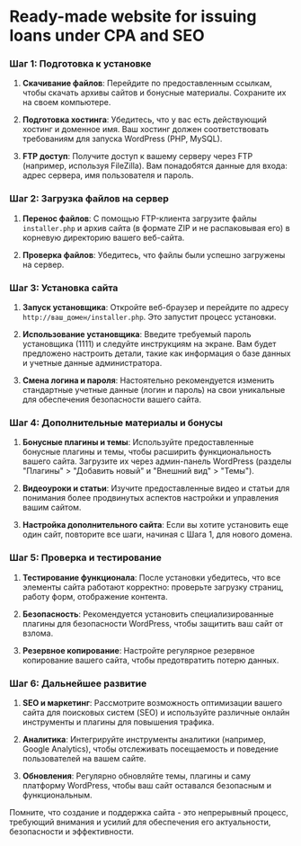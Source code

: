 # Ready-made website for issuing loans under CPA and SEO

### Шаг 1: Подготовка к установке

1. **Скачивание файлов**: Перейдите по предоставленным ссылкам, чтобы скачать архивы сайтов и бонусные материалы. Сохраните их на своем компьютере.

2. **Подготовка хостинга**: Убедитесь, что у вас есть действующий хостинг и доменное имя. Ваш хостинг должен соответствовать требованиям для запуска WordPress (PHP, MySQL).

3. **FTP доступ**: Получите доступ к вашему серверу через FTP (например, используя FileZilla). Вам понадобятся данные для входа: адрес сервера, имя пользователя и пароль.

### Шаг 2: Загрузка файлов на сервер

1. **Перенос файлов**: С помощью FTP-клиента загрузите файлы `installer.php` и архив сайта (в формате ZIP и не распаковывая его) в корневую директорию вашего веб-сайта.

2. **Проверка файлов**: Убедитесь, что файлы были успешно загружены на сервер.

### Шаг 3: Установка сайта

1. **Запуск установщика**: Откройте веб-браузер и перейдите по адресу `http://ваш_домен/installer.php`. Это запустит процесс установки.

2. **Использование установщика**: Введите требуемый пароль установщика (1111) и следуйте инструкциям на экране. Вам будет предложено настроить детали, такие как информация о базе данных и учетные данные администратора.

3. **Смена логина и пароля**: Настоятельно рекомендуется изменить стандартные учетные данные (логин и пароль) на свои уникальные для обеспечения безопасности вашего сайта.

### Шаг 4: Дополнительные материалы и бонусы

1. **Бонусные плагины и темы**: Используйте предоставленные бонусные плагины и темы, чтобы расширить функциональность вашего сайта. Загрузите их через админ-панель WordPress (разделы "Плагины" > "Добавить новый" и "Внешний вид" > "Темы").

2. **Видеоуроки и статьи**: Изучите предоставленные видео и статьи для понимания более продвинутых аспектов настройки и управления вашим сайтом.

3. **Настройка дополнительного сайта**: Если вы хотите установить еще один сайт, повторите все шаги, начиная с Шага 1, для нового домена.

### Шаг 5: Проверка и тестирование

1. **Тестирование функционала**: После установки убедитесь, что все элементы сайта работают корректно: проверьте загрузку страниц, работу форм, отображение контента.

2. **Безопасность**: Рекомендуется установить специализированные плагины для безопасности WordPress, чтобы защитить ваш сайт от взлома.

3. **Резервное копирование**: Настройте регулярное резервное копирование вашего сайта, чтобы предотвратить потерю данных.

### Шаг 6: Дальнейшее развитие

1. **SEO и маркетинг**: Рассмотрите возможность оптимизации вашего сайта для поисковых систем (SEO) и используйте различные онлайн инструменты и плагины для повышения трафика.

2. **Аналитика**: Интегрируйте инструменты аналитики (например, Google Analytics), чтобы отслеживать посещаемость и поведение пользователей на вашем сайте.

3. **Обновления**: Регулярно обновляйте темы, плагины и саму платформу WordPress, чтобы ваш сайт оставался безопасным и функциональным.

Помните, что создание и поддержка сайта - это непрерывный процесс, требующий внимания и усилий для обеспечения его актуальности, безопасности и эффективности.
